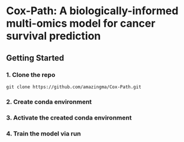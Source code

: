 # Cox-Path: A biologically-informed multi-omics model for cancer survival prediction

## Getting Started
### 1. Clone the repo
```
git clone https://github.com/amazingma/Cox-Path.git
```
### 2. Create conda environment
### 3. Activate the created conda environment
### 4. Train the model via run
